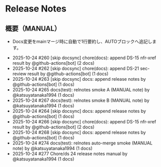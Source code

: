 # Release Notes
## 概要（MANUAL）
- Docs変更をmainマージ時に自動で1行要約し、AUTOブロックへ追記します。

<!-- AUTO:BEGIN name=relnotes -->
<!-- ここに自動追記される -->
- 2025-10-24 #260 [skip docsync] chore(docs): append DS-15 nfr-xref result by @github-actions[bot] (2 docs)
- 2025-10-24 #262 [skip docsync] chore(docs): append DS-21 sec-review result by @github-actions[bot] (1 docs)
- 2025-10-24 #263 [skip docsync] docs: append release notes by @github-actions[bot] (1 docs)
- 2025-10-24 #265 docs(test): relnotes smoke A (MANUAL note) by @katsuyatanaka1994 (1 docs)
- 2025-10-24 #267 docs(test): relnotes smoke B (MANUAL note) by @katsuyatanaka1994 (1 docs)
- 2025-10-24 #264 [skip docsync] docs: append release notes by @github-actions[bot] (1 docs)
- 2025-10-24 #266 [skip docsync] chore(docs): append DS-15 nfr-xref result by @github-actions[bot] (2 docs)
- 2025-10-24 #268 [skip docsync] docs: append release notes by @github-actions[bot] (1 docs)
- 2025-10-24 #274 docs(test): relnotes auto-merge smoke (MANUAL note) by @katsuyatanaka1994 (1 docs)
- 2025-10-24 #277 Chore/ds 24 release notes manual by @katsuyatanaka1994 (1 docs)
<!-- AUTO:END -->
